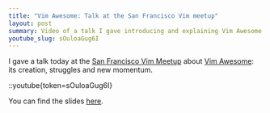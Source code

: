 ```yaml
---
title: "Vim Awesome: Talk at the San Francisco Vim meetup"
layout: post
summary: Video of a talk I gave introducing and explaining Vim Awesome
youtube_slug: sOuloaGug6I
---
```


I gave a talk today at the [San Francisco Vim
Meetup](http://www.meetup.com/vim-sf/) about [Vim Awesome](https://vimawesome.com):
its creation, struggles and new momentum.

::youtube{token=sOuloaGug6I}

You can find the slides
[here](/talks/vim-awesome/).
